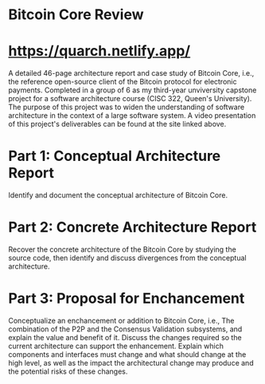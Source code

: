 # Bitcoin Core Review
# https://quarch.netlify.app/
A detailed 46-page architecture report and case study of Bitcoin Core, i.e., the reference open-source client of the Bitcoin protocol for electronic payments. Completed in a group of 6 as my third-year unviversity capstone project for a software architecture course (CISC 322, Queen's University). The purpose of this project was to widen the understanding of software architecture in the context of a large software system. A video presentation of this project's deliverables can be found at the site linked above.
</br>
# Part 1: Conceptual Architecture Report
Identify and document the conceptual architecture of Bitcoin Core.
# Part 2: Concrete Architecture Report
Recover the concrete architecture of the Bitcoin Core by studying the source code, then identify and discuss divergences from the conceptual architecture.
# Part 3: Proposal for Enchancement
Conceptualize an enchancement or addition to Bitcoin Core, i.e., The combination of the P2P and the Consensus Validation subsystems, and explain the value and benefit of it. Discuss the changes required so the current architecture can support the enhancement. Explain which components and interfaces must change and what should change at the high level, as well as the impact the architectural change may produce and the potential risks of these changes.


